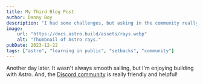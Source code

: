 ```yaml
---
title: My Third Blog Post
author: Danny Boy
description: "I had some challenges, but asking in the community really helped!"
image:
    url: "https://docs.astro.build/assets/rays.webp"
    alt: "Thumbnail of Astro rays."
pubDate: 2023-12-22
tags: ["astro", "learning in public", "setbacks", "community"]
---
```

Another day later. It wasn't always smooth sailing, but I'm enjoying building with Astro. And, the [Discord community](https://astro.build/chat) is really friendly and helpful!
